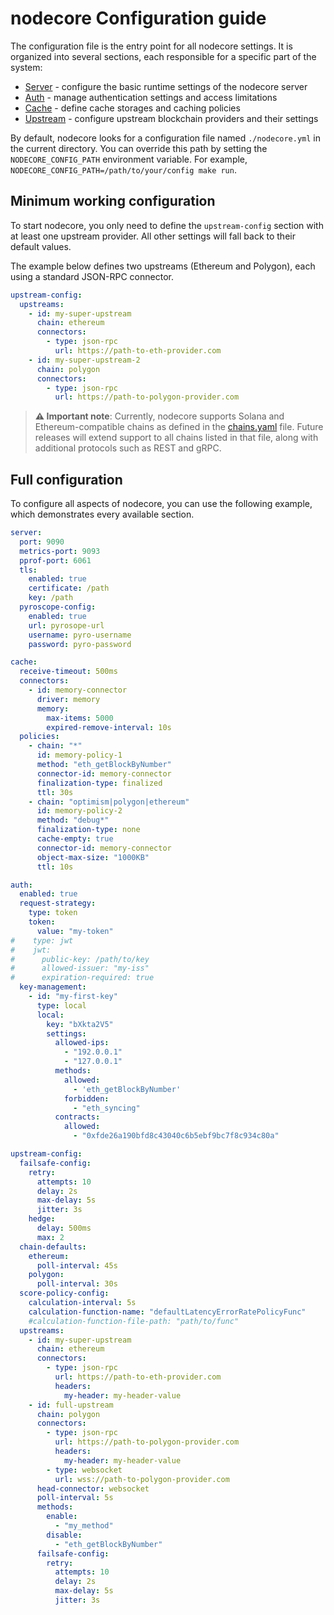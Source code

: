 # nodecore Configuration guide

The configuration file is the entry point for all nodecore settings. It is organized into several sections, each responsible for a specific part of the system:

* [Server](02-server-config.md) - configure the basic runtime settings of the nodecore server
* [Auth](03-auth.md) - manage authentication settings and access limitations
* [Cache](04-cache.md) - define cache storages and caching policies
* [Upstream](05-upstream-config.md) - configure upstream blockchain providers and their settings

By default, nodecore looks for a configuration file named `./nodecore.yml` in the current directory. You can override this path by setting the `NODECORE_CONFIG_PATH` environment variable. For example, `NODECORE_CONFIG_PATH=/path/to/your/config make run`.

## Minimum working configuration

To start nodecore, you only need to define the `upstream-config` section with at least one upstream provider. All other settings will fall back to their default values.

The example below defines two upstreams (Ethereum and Polygon), each using a standard JSON-RPC connector.

```yaml
upstream-config:
  upstreams:
    - id: my-super-upstream
      chain: ethereum
      connectors:
        - type: json-rpc
          url: https://path-to-eth-provider.com
    - id: my-super-upstream-2
      chain: polygon
      connectors:
        - type: json-rpc
          url: https://path-to-polygon-provider.com
```

> **⚠️ Important note**: Currently, nodecore supports Solana and Ethereum-compatible chains as defined in the [chains.yaml](https://github.com/drpcorg/public/blob/main/chains.yaml) file. Future releases will extend support to all chains listed in that file, along with additional protocols such as REST and gRPC.

## Full configuration

To configure all aspects of nodecore, you can use the following example, which demonstrates every available section.

```yaml
server:
  port: 9090
  metrics-port: 9093
  pprof-port: 6061
  tls:
    enabled: true
    certificate: /path
    key: /path
  pyroscope-config:
    enabled: true
    url: pyrosope-url
    username: pyro-username
    password: pyro-password

cache:
  receive-timeout: 500ms
  connectors:
    - id: memory-connector
      driver: memory
      memory:
        max-items: 5000
        expired-remove-interval: 10s
  policies:
    - chain: "*"
      id: memory-policy-1
      method: "eth_getBlockByNumber"
      connector-id: memory-connector
      finalization-type: finalized
      ttl: 30s
    - chain: "optimism|polygon|ethereum"
      id: memory-policy-2
      method: "debug*"
      finalization-type: none
      cache-empty: true
      connector-id: memory-connector
      object-max-size: "1000KB"
      ttl: 10s

auth:
  enabled: true
  request-strategy:
    type: token
    token:
      value: "my-token"
#    type: jwt
#    jwt:
#      public-key: /path/to/key
#      allowed-issuer: "my-iss"
#      expiration-required: true
  key-management:
    - id: "my-first-key"
      type: local
      local:
        key: "bXkta2V5"
        settings:
          allowed-ips:
            - "192.0.0.1"
            - "127.0.0.1"
          methods:
            allowed:
              - 'eth_getBlockByNumber'
            forbidden:
              - "eth_syncing"
          contracts:
            allowed:
              - "0xfde26a190bfd8c43040c6b5ebf9bc7f8c934c80a"

upstream-config:
  failsafe-config:
    retry:
      attempts: 10
      delay: 2s
      max-delay: 5s
      jitter: 3s
    hedge:
      delay: 500ms
      max: 2
  chain-defaults:
    ethereum:
      poll-interval: 45s
    polygon:
      poll-interval: 30s
  score-policy-config:
    calculation-interval: 5s
    calculation-function-name: "defaultLatencyErrorRatePolicyFunc"
    #calculation-function-file-path: "path/to/func"
  upstreams:
    - id: my-super-upstream
      chain: ethereum
      connectors:
        - type: json-rpc
          url: https://path-to-eth-provider.com
          headers:
            my-header: my-header-value
    - id: full-upstream
      chain: polygon
      connectors:
        - type: json-rpc
          url: https://path-to-polygon-provider.com
          headers:
            my-header: my-header-value
        - type: websocket
          url: wss://path-to-polygon-provider.com
      head-connector: websocket
      poll-interval: 5s
      methods:
        enable:
          - "my_method"
        disable:
          - "eth_getBlockByNumber"
      failsafe-config:
        retry:
          attempts: 10
          delay: 2s
          max-delay: 5s
          jitter: 3s
```